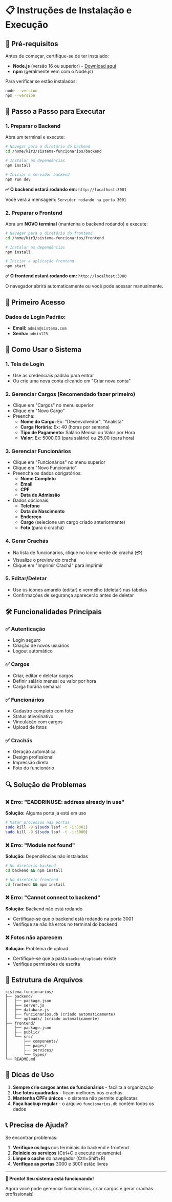 # 📋 Instruções de Instalação e Execução

## 🔧 Pré-requisitos

Antes de começar, certifique-se de ter instalado:

- **Node.js** (versão 16 ou superior) - [Download aqui](https://nodejs.org/)
- **npm** (geralmente vem com o Node.js)

Para verificar se estão instalados:
```bash
node --version
npm --version
```

## 🚀 Passo a Passo para Executar

### 1. Preparar o Backend

Abra um terminal e execute:

```bash
# Navegar para o diretório do backend
cd /home/kir3/sistema-funcionarios/backend

# Instalar as dependências
npm install

# Iniciar o servidor backend
npm run dev
```

**✅ O backend estará rodando em:** `http://localhost:3001`

Você verá a mensagem: `Servidor rodando na porta 3001`

### 2. Preparar o Frontend

Abra um **NOVO terminal** (mantenha o backend rodando) e execute:

```bash
# Navegar para o diretório do frontend
cd /home/kir3/sistema-funcionarios/frontend

# Instalar as dependências
npm install

# Iniciar a aplicação frontend
npm start
```

**✅ O frontend estará rodando em:** `http://localhost:3000`

O navegador abrirá automaticamente ou você pode acessar manualmente.

## 🔐 Primeiro Acesso

### Dados de Login Padrão:
- **Email:** `admin@sistema.com`
- **Senha:** `admin123`

## 📱 Como Usar o Sistema

### 1. **Tela de Login**
- Use as credenciais padrão para entrar
- Ou crie uma nova conta clicando em "Criar nova conta"

### 2. **Gerenciar Cargos** (Recomendado fazer primeiro)
- Clique em "Cargos" no menu superior
- Clique em "Novo Cargo"
- Preencha:
  - **Nome do Cargo:** Ex: "Desenvolvedor", "Analista"
  - **Carga Horária:** Ex: 40 (horas por semana)
  - **Tipo de Pagamento:** Salário Mensal ou Valor por Hora
  - **Valor:** Ex: 5000.00 (para salário) ou 25.00 (para hora)

### 3. **Gerenciar Funcionários**
- Clique em "Funcionários" no menu superior
- Clique em "Novo Funcionário"
- Preencha os dados obrigatórios:
  - **Nome Completo**
  - **Email**
  - **CPF**
  - **Data de Admissão**
- Dados opcionais:
  - **Telefone**
  - **Data de Nascimento**
  - **Endereço**
  - **Cargo** (selecione um cargo criado anteriormente)
  - **Foto** (para o crachá)

### 4. **Gerar Crachás**
- Na lista de funcionários, clique no ícone verde de crachá (💳)
- Visualize o preview do crachá
- Clique em "Imprimir Crachá" para imprimir

### 5. **Editar/Deletar**
- Use os ícones amarelo (editar) e vermelho (deletar) nas tabelas
- Confirmações de segurança aparecerão antes de deletar

## 🛠️ Funcionalidades Principais

### ✅ **Autenticação**
- Login seguro
- Criação de novos usuários
- Logout automático

### ✅ **Cargos**
- Criar, editar e deletar cargos
- Definir salário mensal ou valor por hora
- Carga horária semanal

### ✅ **Funcionários**
- Cadastro completo com foto
- Status ativo/inativo
- Vinculação com cargos
- Upload de fotos

### ✅ **Crachás**
- Geração automática
- Design profissional
- Impressão direta
- Foto do funcionário

## 🔍 Solução de Problemas

### ❌ **Erro: "EADDRINUSE: address already in use"**
**Solução:** Alguma porta já está em uso
```bash
# Matar processos nas portas
sudo kill -9 $(sudo lsof -t -i:3001)
sudo kill -9 $(sudo lsof -t -i:3000)
```

### ❌ **Erro: "Module not found"**
**Solução:** Dependências não instaladas
```bash
# No diretório backend
cd backend && npm install

# No diretório frontend  
cd frontend && npm install
```

### ❌ **Erro: "Cannot connect to backend"**
**Solução:** Backend não está rodando
- Certifique-se que o backend está rodando na porta 3001
- Verifique se não há erros no terminal do backend

### ❌ **Fotos não aparecem**
**Solução:** Problema de upload
- Certifique-se que a pasta `backend/uploads` existe
- Verifique permissões de escrita

## 📂 Estrutura de Arquivos

```
sistema-funcionarios/
├── backend/
│   ├── package.json
│   ├── server.js
│   ├── database.js
│   ├── funcionarios.db (criado automaticamente)
│   └── uploads/ (criado automaticamente)
├── frontend/
│   ├── package.json
│   ├── public/
│   └── src/
│       ├── components/
│       ├── pages/
│       ├── services/
│       └── types/
└── README.md
```

## 🎯 Dicas de Uso

1. **Sempre crie cargos antes de funcionários** - facilita a organização
2. **Use fotos quadradas** - ficam melhores nos crachás
3. **Mantenha CPFs únicos** - o sistema não permite duplicatas
4. **Faça backup regular** - o arquivo `funcionarios.db` contém todos os dados

## 📞 Precisa de Ajuda?

Se encontrar problemas:

1. **Verifique os logs** nos terminais do backend e frontend
2. **Reinicie os serviços** (Ctrl+C e execute novamente)
3. **Limpe o cache** do navegador (Ctrl+Shift+R)
4. **Verifique as portas** 3000 e 3001 estão livres

---

**🎉 Pronto! Seu sistema está funcionando!**

Agora você pode gerenciar funcionários, criar cargos e gerar crachás profissionais!